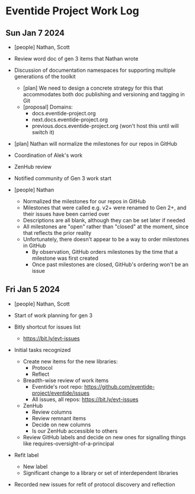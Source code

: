 # Eventide Project Work Log

## Sun Jan 7 2024

- [people] Nathan, Scott

- Review word doc of gen 3 items that Nathan wrote

- Discussion of documentation namespaces for supporting multiple generations of the toolkit
  - [plan] We need to design a concrete strategy for this that accommodates both doc publishing and versioning and tagging in Git
  - [proposal] Domains:
    - docs.eventide-project.org
    - next.docs.eventide-project.org
    - previous.docs.eventide-project.org (won't host this until will switch it)

- [plan] Nathan will normalize the milestones for our repos in GitHub

- Coordination of Alek's work

- ZenHub review

- Notified community of Gen 3 work start

- [people] Nathan
  - Normalized the milestones for our repos in GitHub
  - Milestones that were called e.g. v2+ were renamed to Gen 2+, and their issues have been carried over
  - Descriptions are all blank, although they can be set later if needed
  - All milestones are "open" rather than "closed" at the moment, since that reflects the prior reality
  - Unfortunately, there doesn't appear to be a way to order milestones in GitHub
    - By observation, GitHub orders milestones by the time that a milestone was first created
    - Once past milestones are closed, GitHub's ordering won't be an issue

## Fri Jan 5 2024

- [people] Nathan, Scott

- Start of work planning for gen 3

- Bitly shortcut for issues list
  - https://bit.ly/evt-issues

- Initial tasks recognized
  - Create new items for the new libraries:
    - Protocol
    - Reflect
  - Breadth-wise review of work items
    - Eventide's root repo: https://github.com/eventide-project/eventide/issues
    - All issues, all repos: https://bit.ly/evt-issues
  - ZenHub
    - Review columns
    - Review remnant items
    - Decide on new columns
    - Is our ZenHub accessible to others
  - Review GitHub labels and decide on new ones for signalling things like requires-oversight-of-a-principal

- Refit label
  - New label
  - Significant change to a library or set of interdependent libraries

- Recorded new issues for refit of protocol discovery and reflection
